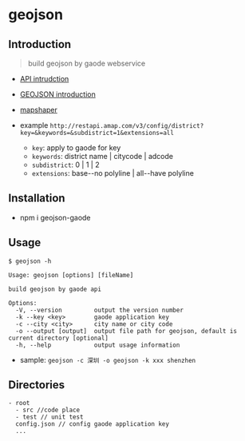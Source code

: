 # geojson

## Introduction

> build geojson by gaode webservice
- [API intrudction](https://lbs.amap.com/api/webservice/guide/api/district)
- [GEOJSON introduction](https://en.wikipedia.org/wiki/GeoJSON)
- [mapshaper](https://mapshaper.org/)

- example `http://restapi.amap.com/v3/config/district?key=&keywords=&subdistrict=1&extensions=all`
  - `key`: apply to gaode for key
  - `keywords`: district name | citycode | adcode
  - `subdistrict`: 0 | 1 | 2
  - `extensions`: base--no polyline | all--have polyline

## Installation

- npm i geojson-gaode

## Usage
```
$ geojson -h

Usage: geojson [options] [fileName]

build geojson by gaode api

Options:
  -V, --version         output the version number
  -k --key <key>        gaode application key
  -c --city <city>      city name or city code
  -o --output [output]  output file path for geojson, default is current directory [optional]
  -h, --help            output usage information
```

- sample: `geojson -c 深圳 -o geojson -k xxx shenzhen`

## Directories
```
- root
  - src //code place
  - test // unit test
  config.json // config gaode application key
  ...
```

